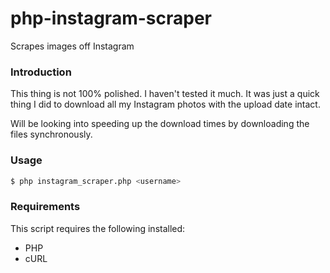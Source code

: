 # php-instagram-scraper
Scrapes images off Instagram

### Introduction
This thing is not 100% polished. I haven't tested it much. It was just a quick thing I did to download all my Instagram photos with the upload date intact.

Will be looking into speeding up the download times by downloading the files synchronously.

### Usage

```sh
$ php instagram_scraper.php <username>
```

### Requirements

This script requires the following installed:
* PHP
* cURL
